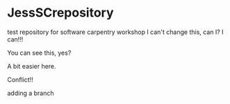 # JessSCrepository
test repository for software carpentry workshop
I can't change this, can I?
I can!!!

You can see this, yes?

A bit easier here.

Conflict!!

adding a branch
